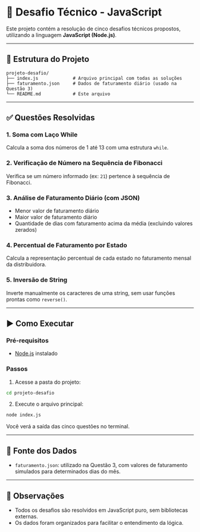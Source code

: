 # 🚀 Desafio Técnico - JavaScript

Este projeto contém a resolução de cinco desafios técnicos propostos, utilizando a linguagem **JavaScript (Node.js)**.

---

## 📂 Estrutura do Projeto

```
projeto-desafio/
├── index.js             # Arquivo principal com todas as soluções
├── faturamento.json     # Dados de faturamento diário (usado na Questão 3)
└── README.md            # Este arquivo
```

---

## ✅ Questões Resolvidas

### 1. Soma com Laço While

Calcula a soma dos números de 1 até 13 com uma estrutura `while`.

### 2. Verificação de Número na Sequência de Fibonacci

Verifica se um número informado (ex: `21`) pertence à sequência de Fibonacci.

### 3. Análise de Faturamento Diário (com JSON)

- Menor valor de faturamento diário
- Maior valor de faturamento diário
- Quantidade de dias com faturamento acima da média (excluindo valores zerados)

### 4. Percentual de Faturamento por Estado

Calcula a representação percentual de cada estado no faturamento mensal da distribuidora.

### 5. Inversão de String

Inverte manualmente os caracteres de uma string, sem usar funções prontas como `reverse()`.

---

## ▶️ Como Executar

### Pré-requisitos

- [Node.js](https://nodejs.org/) instalado

### Passos

1. Acesse a pasta do projeto:

```bash
cd projeto-desafio
```

2. Execute o arquivo principal:

```bash
node index.js
```

Você verá a saída das cinco questões no terminal.

---

## 📄 Fonte dos Dados

- `faturamento.json`: utilizado na Questão 3, com valores de faturamento simulados para determinados dias do mês.

---

## 📌 Observações

- Todos os desafios são resolvidos em JavaScript puro, sem bibliotecas externas.
- Os dados foram organizados para facilitar o entendimento da lógica.
